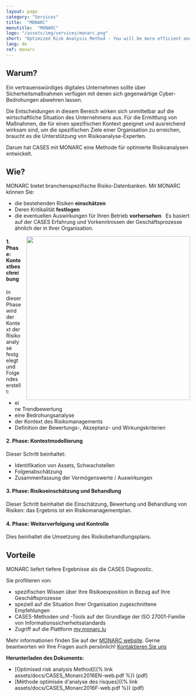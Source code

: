 ```yaml
---
layout: page
category: "Services"
title:  "MONARC"
menutitle:  "MONARC"
logo: "/assets/img/services/monarc.png"
short: "Optimized Risk Analysis Method - You will be more efficient and complete!"
lang: de
ref: monarc
---
```

## Warum?

Ein vertrauenswürdiges digitales Unternehmen sollte über Sicherheitsmaßnahmen verfügen mit denen sich gegenwärtige Cyber-Bedrohungen abwehren lassen.

Die Entscheidungen in diesem Bereich wirken sich unmittelbar auf die wirtschaftliche Situation des Unternehmens aus. Für die Ermittlung von Maßnahmen, die für einen spezifischen Kontext geeignet und ausreichend wirksam sind, um die spezifischen Ziele einer Organisation zu erreichen, braucht es die Unterstützung von Risikoanalyse-Experten.

Darum hat CASES mit MONARC eine Methode für optimierte Risikoanalysen entwickelt.

## Wie?
MONARC bietet branchenspezifische Risiko-Datenbanken. Mit MONARC können Sie:

* die bestehenden Risiken **einschätzen**
* Deren Kritikalität **festlegen**
* die eventuellen Auswirkungen für Ihren Betrieb **vorhersehen**
 
Es basiert auf der CASES Erfahrung und Vorkenntnissen der Geschäftsprozesse ähnlich der in Ihrer Organisation.

<img class="img-border" src="{{ 'assets/img/services/monarccircle.jpg' | relative_url }}" style="float:right; width:448px; margin-left: 15px;" />

#### 1. Phase: Kontextbeschreibung
In dieser Phase wird der Kontext der Risikoanalyse festgelegt und Folgendes erstellt:

* eine Trendbewertung
* eine Bedrohungsanalyse
* der Kontext des Risikomanagements
* Definition der Bewertungs-, Akzeptanz- und Wirkungskriterien

#### 2. Phase: Kontextmodellierung
Dieser Schritt beinhaltet:

* Identifikation von Assets, Schwachstellen
* Folgenabschätzung
* Zusammenfassung der Vermögenswerte / Auswirkungen

#### 3. Phase: Risikoeinschätzung und Behandlung
Dieser Schritt beinhaltet die Einschätzung, Bewertung und Behandlung von Risiken: das Ergebnis ist ein Risikomanagementplan.

#### 4. Phase: Weiterverfolgung und Kontrolle
Dies beinhaltet die Umsetzung des Risikobehandlungsplans.

## Vorteile
MONARC liefert tiefere Ergebnisse als die CASES Diagnostic.

Sie profitieren von:

* spezifischen Wissen über Ihre Risikoexposition in Bezug auf Ihre Geschäftsprozesse
* speziell auf die Situation Ihrer Organisation zugeschnittene Empfehlungen
* CASES-Methoden und -Tools auf der Grundlage der ISO 27001-Familie von Informationssicherheitsstandards
* Zugriff auf die Plattform [my.monarc.lu](https://my.monarc.lu)

Mehr informationen finden Sie auf der [MONARC website](https://www.monarc.lu). Gerne beantworten wir Ihre Fragen auch persönlich! [Kontaktieren Sie uns](mailto:services@cases.lu?subject=MONARC)

**Herunterladen des Dokuments:**

* [Optimised risk analysis Method]({% link assets/docs/CASES_Monarc2016EN-web.pdf %}) (pdf)
* [Méthode optimisée d'analyse des risques]({% link assets/docs/CASES_Monarc2016F-web.pdf %}) (pdf)
